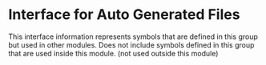 
# Interface for Auto Generated Files
This interface information represents symbols that are defined in this group but used in other modules.  Does not include symbols defined in this group that are used inside this module.
(not used outside this module)

